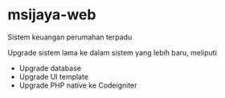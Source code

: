 # msijaya-web
Sistem keuangan perumahan terpadu

Upgrade sistem lama ke dalam sistem yang lebih baru, meliputi
 - Upgrade database
 - Upgrade UI template
 - Upgrade PHP native ke Codeigniter
